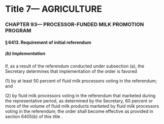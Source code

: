 
# Title 7— AGRICULTURE
### CHAPTER 93— PROCESSOR-FUNDED MILK PROMOTION PROGRAM
#### § 6413. Requirement of initial referendum
##### (b) Implementation

If, as a result of the referendum conducted under subsection (a), the Secretary determines that implementation of the order is favored

(1) by at least 50 percent of fluid milk processors voting in the referendum; and

(2) by fluid milk processors voting in the referendum that marketed during the representative period, as determined by the Secretary, 60 percent or more of the volume of fluid milk products marketed by fluid milk processors voting in the referendum; the order shall become effective as provided in section 6405(b) of this title .

